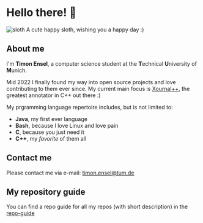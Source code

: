 # Hello there! 👋
![sloth](https://user-images.githubusercontent.com/88790311/208309816-4c3300f0-1bcc-42f7-b6b0-5364be58c775.jpg)
A cute happy sloth, wishing you a happy day :)
## About me
I'm **Timon Ensel**, a computer science student at the **T**echnical **U**niversity of **M**unich.

Mid 2022 I finally found my way into open source projects and love contributing to them ever since. My current main focus is [Xournal++](https://github.com/xournalpp/xournalpp), the greatest annotator in C++ out there :)

  
My prgramming language repertoire includes, but is not limited to:
- **Java**, my first ever language
- **Bash**, because I love Linux and love pain 
- **C**, because you just need it
- **C++**, my *favorite* of them all

## Contact me
Please contact me via e-mail: timon.ensel@tum.de

## My repository guide
You can find a repo guide for all my repos (with short description) in the [repo-guide](https://github.com/forgottosave/forgottosave/blob/main/repo-guide.md)

<!---
forgottosave/forgottosave is a special repository because its `README.md` (this file) appears on your GitHub profile.
--->


